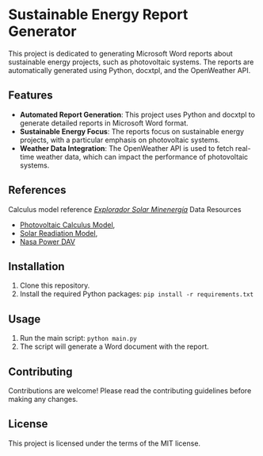 # Sustainable Energy Report Generator

This project is dedicated to generating Microsoft Word reports about sustainable energy
projects, such as photovoltaic systems. The reports are automatically generated using
Python, docxtpl, and the OpenWeather API.

## Features

- **Automated Report Generation**: This project uses Python and docxtpl to generate
  detailed reports in Microsoft Word format.
- **Sustainable Energy Focus**: The reports focus on sustainable energy projects, with a
  particular emphasis on photovoltaic systems.
- **Weather Data Integration**: The OpenWeather API is used to fetch real-time weather
  data, which can impact the performance of photovoltaic systems.

## References

Calculus model reference
_[Explorador Solar Minenergía](https://solar.minenergia.cl/inicio)_
Data Resources
- [Photovoltaic Calculus Model](https://solar.minenergia.cl/downloads/fotovoltaico.pdf),
- [Solar Readiation Model](https://solar.minenergia.cl/downloads/radiacion.pdf),
- [Nasa Power DAV](https://power.larc.nasa.gov/data-access-viewer/)

## Installation

1. Clone this repository.
2. Install the required Python packages: `pip install -r requirements.txt`

## Usage

1. Run the main script: `python main.py`
2. The script will generate a Word document with the report.

## Contributing

Contributions are welcome! Please read the contributing guidelines before making any
changes.

## License

This project is licensed under the terms of the MIT license.
